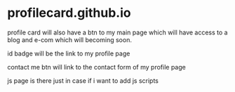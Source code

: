 # profilecard.github.io

profile card will also have a btn to my main page which will have access to a blog and e-com which will becoming soon. 


id badge will be the link to my profile page

contact me btn will link to the contact form of my profile page

js page is there just in case if i want to add js scripts